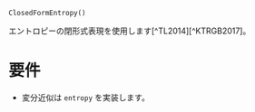 ```
ClosedFormEntropy()
```

エントロピーの閉形式表現を使用します[^TL2014][^KTRGB2017]。

# 要件

  * 変分近似は `entropy` を実装します。
